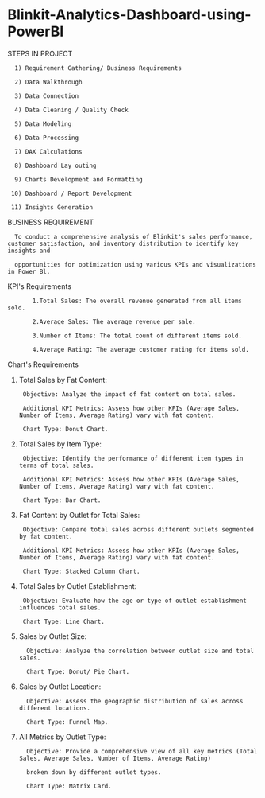 # Blinkit-Analytics-Dashboard-using-PowerBI

STEPS IN PROJECT

      1) Requirement Gathering/ Business Requirements

      2) Data Walkthrough

      3) Data Connection

      4) Data Cleaning / Quality Check

      5) Data Modeling

      6) Data Processing

      7) DAX Calculations

      8) Dashboard Lay outing

      9) Charts Development and Formatting

     10) Dashboard / Report Development

     11) Insights Generation


BUSINESS REQUIREMENT

      To conduct a comprehensive analysis of Blinkit's sales performance, customer satisfaction, and inventory distribution to identify key insights and 

      opportunities for optimization using various KPIs and visualizations in Power Bl.

KPI's Requirements

           1.Total Sales: The overall revenue generated from all items sold.

           2.Average Sales: The average revenue per sale.

           3.Number of Items: The total count of different items sold.

           4.Average Rating: The average customer rating for items sold.

Chart's Requirements
   1. Total Sales by Fat Content:

           Objective: Analyze the impact of fat content on total sales.

           Additional KPI Metrics: Assess how other KPIs (Average Sales, Number of Items, Average Rating) vary with fat content.

           Chart Type: Donut Chart.

   2. Total Sales by Item Type:

           Objective: Identify the performance of different item types in terms of total sales.

           Additional KPI Metrics: Assess how other KPIs (Average Sales, Number of Items, Average Rating) vary with fat content.

           Chart Type: Bar Chart.

   3. Fat Content by Outlet for Total Sales:


           Objective: Compare total sales across different outlets segmented by fat content.

           Additional KPI Metrics: Assess how other KPIs (Average Sales, Number of Items, Average Rating) vary with fat content.

           Chart Type: Stacked Column Chart.

   4. Total Sales by Outlet Establishment:

           Objective: Evaluate how the age or type of outlet establishment influences total sales.

           Chart Type: Line Chart.		

   5. Sales by Outlet Size:

            Objective: Analyze the correlation between outlet size and total sales.

            Chart Type: Donut/ Pie Chart.

   6. Sales by Outlet Location:

            Objective: Assess the geographic distribution of sales across different locations.

            Chart Type: Funnel Map.

   7. All Metrics by Outlet Type:

            Objective: Provide a comprehensive view of all key metrics (Total Sales, Average Sales, Number of Items, Average Rating)

            broken down by different outlet types.
            
            Chart Type: Matrix Card.
      



